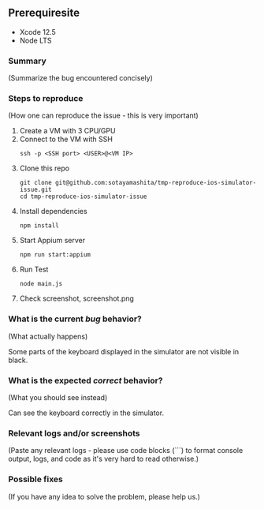 ## Prerequiresite

- Xcode 12.5
- Node LTS

### Summary

(Summarize the bug encountered concisely)

### Steps to reproduce

(How one can reproduce the issue - this is very important)

1. Create a VM with 3 CPU/GPU
1. Connect to the VM with SSH
    ```
    ssh -p <SSH port> <USER>@<VM IP>
    ```
1. Clone this repo
    ```
    git clone git@github.com:sotayamashita/tmp-reproduce-ios-simulator-issue.git
    cd tmp-reproduce-ios-simulator-issue
    ```
1. Install dependencies
    ```
    npm install
    ```
1. Start Appium server
    ```
    npm run start:appium
    ```
1. Run Test
    ```
    node main.js
    ```
1. Check screenshot, screenshot.png

### What is the current *bug* behavior?

(What actually happens)

Some parts of the keyboard displayed in the simulator are not visible in black.

### What is the expected *correct* behavior?

(What you should see instead)

Can see the keyboard correctly in the simulator.

### Relevant logs and/or screenshots

(Paste any relevant logs - please use code blocks (\`\`\`) to format console output,
logs, and code as it's very hard to read otherwise.)

### Possible fixes

(If you have any idea to solve the problem, please help us.)